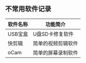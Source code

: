 ## 不常用软件记录
|软件名称 |功能简介            |
|---------|--------------------|
|USB宝盒  |U盘SD卡修复软件     |
|快剪辑   |简单的视频剪辑软件  |
|oCam     |简单的屏幕录制软件  |
